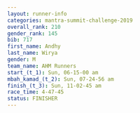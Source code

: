 ```yaml
---
layout: runner-info 
categories: mantra-summit-challenge-2019 
overall_rank: 210
gender_rank: 145
bib: 717
first_name: Andhy
last_name: Wirya
gender: M
team_name: AHM Runners
start_(t_1): Sun, 06-15-00 am
mbah_kamad_(t_2): Sun, 07-24-56 am
finish_(t_3): Sun, 11-02-45 am
race_time: 4-47-45
status: FINISHER
---
```


